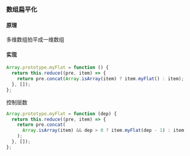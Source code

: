 ### 数组扁平化

#### 原理

多维数组拍平成一维数组

#### 实现

```js
Array.prototype.myFlat = function () {
  return this.reduce((pre, item) => {
    return pre.concat(Array.isArray(item) ? item.myFlat() : item);
  }, []);
};
```

控制层数

```js
Array.prototype.myFlat = function (dep) {
  return this.reduce((pre, item) => {
    return pre.concat(
      Array.isArray(item) && dep > 0 ? item.myFlat(dep - 1) : item
    );
  }, []);
};
```
